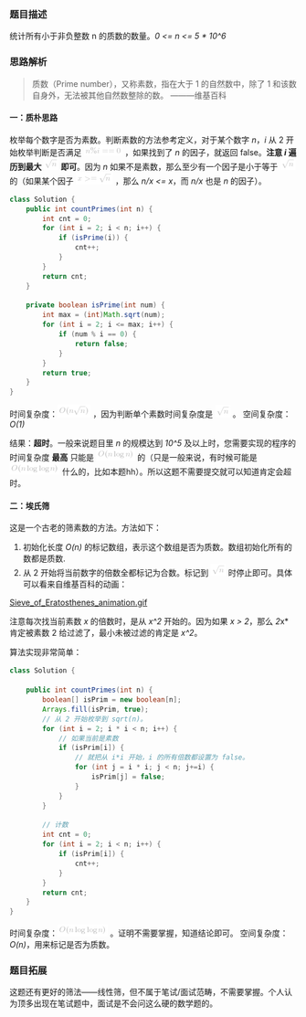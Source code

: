 ### 题目描述

统计所有小于非负整数 n 的质数的数量。*0 <= n <= 5 * 10^6*

### 思路解析

> 质数（Prime number），又称素数，指在大于 1 的自然数中，除了 1 和该数自身外，无法被其他自然数整除的数。   ———维基百科

#### 一：质朴思路

枚举每个数字是否为素数。判断素数的方法参考定义，对于某个数字 *n*，*i* 从 2 开始枚举判断是否满足 ![n\%i==0 ](./p__n_%_i_==_0_.png)  ，如果找到了 *n* 的因子，就返回 false。**注意 *i* 遍历到最大 ![\sqrt{n} ](./p__sqrt{n}_.png)  即可**。因为 *n* 如果不是素数，那么至少有一个因子是小于等于 ![\sqrt{n} ](./p__sqrt{n}_.png)  的（如果某个因子 ![x>=\sqrt{n} ](./p__x__=_sqrt{n}_.png) ，那么 *n/x <= x*，而 *n/x* 也是 *n* 的因子）。

```Java []
class Solution {
    public int countPrimes(int n) {
        int cnt = 0;
        for (int i = 2; i < n; i++) {
            if (isPrime(i)) {
                cnt++;
            }
        }
        return cnt;
    }

    private boolean isPrime(int num) {
        int max = (int)Math.sqrt(num);
        for (int i = 2; i <= max; i++) {
            if (num % i == 0) {
                return false;
            }
        }
        return true;
    }
}
```
时间复杂度：![O(n\sqrt{n}) ](./p__O_nsqrt{n}__.png) ，因为判断单个素数时间复杂度是 ![\sqrt{n} ](./p__sqrt{n}_.png) 。
空间复杂度：*O(1)*

结果：**超时**。一般来说题目里 *n* 的规模达到 *10^5* 及以上时，您需要实现的程序的时间复杂度 **最高** 只能是 ![O(n\log{n}) ](./p__O_nlog{n}__.png)  的（只是一般来说，有时候可能是 ![O(n\log{\log{n}}) ](./p__O_nlog{log{n}}__.png)  什么的，比如本题hh）。所以这题不需要提交就可以知道肯定会超时。

#### 二：埃氏筛

这是一个古老的筛素数的方法。方法如下：
1. 初始化长度 *O(n)* 的标记数组，表示这个数组是否为质数。数组初始化所有的数都是质数.
2. 从 2 开始将当前数字的倍数全都标记为合数。标记到 ![\sqrt{n} ](./p__sqrt{n}_.png)  时停止即可。具体可以看来自维基百科的动画：

 [Sieve_of_Eratosthenes_animation.gif](https://pic.leetcode-cn.com/1606932458-HgVOnW-Sieve_of_Eratosthenes_animation.gif)

注意每次找当前素数 *x* 的倍数时，是从 *x^2* 开始的。因为如果 *x > 2*，那么 *2*x* 肯定被素数 2 给过滤了，最小未被过滤的肯定是 *x^2*。

算法实现非常简单：


```Java []
class Solution {
    
    public int countPrimes(int n) {
        boolean[] isPrim = new boolean[n];
        Arrays.fill(isPrim, true);
        // 从 2 开始枚举到 sqrt(n)。
        for (int i = 2; i * i < n; i++) {
            // 如果当前是素数
            if (isPrim[i]) {
                // 就把从 i*i 开始，i 的所有倍数都设置为 false。
                for (int j = i * i; j < n; j+=i) {
                    isPrim[j] = false;
                }
            }
        }

        // 计数
        int cnt = 0;
        for (int i = 2; i < n; i++) {
            if (isPrim[i]) {
                cnt++;
            }
        }
        return cnt;
    }
}
``` 

时间复杂度：![O(n\log{\log{n}}) ](./p__O_nlog{log{n}}__.png) 。证明不需要掌握，知道结论即可。
空间复杂度：*O(n)*，用来标记是否为质数。


### 题目拓展

这题还有更好的筛法——线性筛，但不属于笔试/面试范畴，不需要掌握。个人认为顶多出现在笔试题中，面试是不会问这么硬的数学题的。


